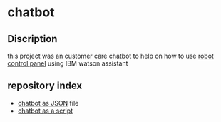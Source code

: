 # chatbot

## Discription
this project was an customer care chatbot to help on how to use [robot control panel](https://github.com/shoqkhalidd/Robot-Arm-controllers) 
using IBM watson assistant  

## repository index

- [chatbot as JSON](Robot-interface/skill-Customer-Care-ENG.json) file
- [chatbot as a script](Robot-interface/script.js)
